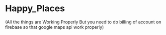 # Happy_Places 
(All the things are Working Properly But you need to do billing of account on firebase so that google maps api work properly)
